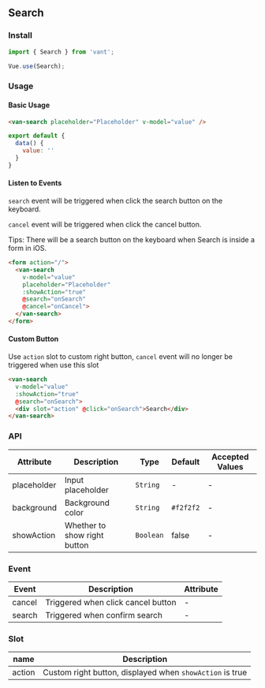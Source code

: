## Search

### Install
``` javascript
import { Search } from 'vant';

Vue.use(Search);
```

### Usage

#### Basic Usage

```html
<van-search placeholder="Placeholder" v-model="value" />
```

```javascript
export default {
  data() {
    value: ''
  }
}
```

#### Listen to Events
`search` event will be triggered when click the search button on the keyboard.

`cancel` event will be triggered when click the cancel button.

Tips: There will be a search button on the keyboard when Search is inside a form in iOS.

```html
<form action="/">
  <van-search
    v-model="value"
    placeholder="Placeholder"
    :showAction="true"
    @search="onSearch"
    @cancel="onCancel">
  </van-search>
</form>
```

#### Custom Button
Use `action` slot to custom right button, `cancel` event will no longer be triggered when use this slot

```html
<van-search
  v-model="value"
  :showAction="true"
  @search="onSearch">
  <div slot="action" @click="onSearch">Search</div>
</van-search>
```

### API

| Attribute | Description | Type | Default | Accepted Values |
|-----------|-----------|-----------|-------------|-------------|
| placeholder | Input placeholder | `String` | - | - |
| background | Background color | `String` | `#f2f2f2` | - |
| showAction | Whether to show right button | `Boolean` | false | - |

### Event

| Event | Description | Attribute |
|-----------|-----------|-----------|
| cancel | Triggered when click cancel button | - |
| search | Triggered when confirm search | - |

### Slot

| name | Description |
|-----------|-----------|
| action | Custom right button, displayed when `showAction` is true |
